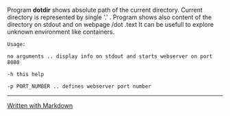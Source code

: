 Program **dotdir** shows absolute path of the current directory. Current directory is represented by single '.' . Program shows also content of the directory on stdout and on webpage /dot .text 	It can be usefull to explore unknown environment like containers.

	Usage:

	no arguments .. display info on stdout and starts webserver on port 8080

	-h this help

	-p PORT_NUMBER .. defines webserver port number    

---
[Written with Markdown](https://www.markdownguide.org/basic-syntax/)